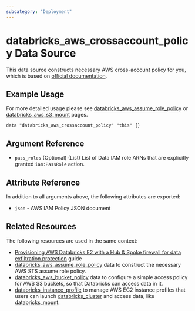```yaml
---
subcategory: "Deployment"
---
```

# databricks_aws_crossaccount_policy Data Source

This data source constructs necessary AWS cross-account policy for you, which is based on [official documentation](https://docs.databricks.com/administration-guide/account-api/iam-role.html#language-Your%C2%A0VPC,%C2%A0default).

## Example Usage

For more detailed usage please see [databricks_aws_assume_role_policy](aws_assume_role_policy.md) or [databricks_aws_s3_mount](../resources/mount.md) pages.

```hcl
data "databricks_aws_crossaccount_policy" "this" {}
```

## Argument Reference

* `pass_roles` (Optional) (List) List of Data IAM role ARNs that are explicitly granted `iam:PassRole` action.

## Attribute Reference

In addition to all arguments above, the following attributes are exported:

* `json` - AWS IAM Policy JSON document

## Related Resources

The following resources are used in the same context:

* [Provisioning AWS Databricks E2 with a Hub & Spoke firewall for data exfiltration protection](../guides/aws-e2-firewall-hub-and-spoke.md) guide
* [databricks_aws_assume_role_policy](aws_assume_role_policy.md) data to construct the necessary AWS STS assume role policy.
* [databricks_aws_bucket_policy](aws_bucket_policy.md) data to configure a simple access policy for AWS S3 buckets, so that Databricks can access data in it.
* [databricks_instance_profile](../resources/instance_profile.md) to manage AWS EC2 instance profiles that users can launch [databricks_cluster](../resources/cluster.md) and access data, like [databricks_mount](../resources/mount.md).
